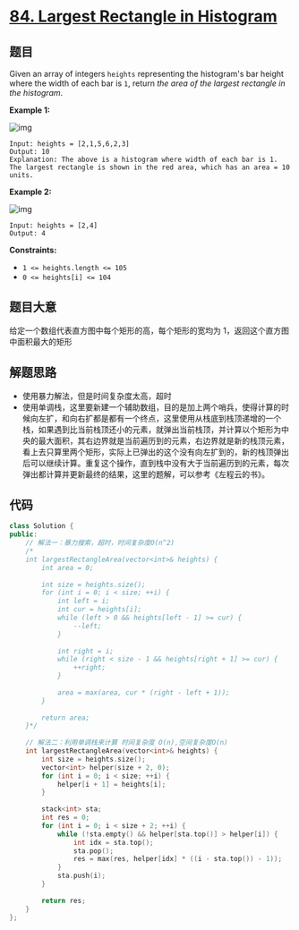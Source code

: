 # [84. Largest Rectangle in Histogram](https://leetcode.com/problems/largest-rectangle-in-histogram/)

## 题目

Given an array of integers `heights` representing the histogram's bar height where the width of each bar is `1`, return *the area of the largest rectangle in the histogram*.

 

**Example 1:**

![img](https://assets.leetcode.com/uploads/2021/01/04/histogram.jpg)

```
Input: heights = [2,1,5,6,2,3]
Output: 10
Explanation: The above is a histogram where width of each bar is 1.
The largest rectangle is shown in the red area, which has an area = 10 units.
```

**Example 2:**

![img](https://assets.leetcode.com/uploads/2021/01/04/histogram-1.jpg)

```
Input: heights = [2,4]
Output: 4
```

 

**Constraints:**

- `1 <= heights.length <= 105`
- `0 <= heights[i] <= 104`

## 题目大意

给定一个数组代表直方图中每个矩形的高，每个矩形的宽均为 1，返回这个直方图中面积最大的矩形

## 解题思路

* 使用暴力解法，但是时间复杂度太高，超时
* 使用单调栈，这里要新建一个辅助数组，目的是加上两个哨兵，使得计算的时候向左扩，和向右扩都是都有一个终点，这里使用从栈底到栈顶递增的一个栈，如果遇到比当前栈顶还小的元素，就弹出当前栈顶，并计算以个矩形为中央的最大面积，其右边界就是当前遍历到的元素，右边界就是新的栈顶元素，看上去只算里两个矩形，实际上已弹出的这个没有向左扩到的，新的栈顶弹出后可以继续计算。重复这个操作，直到栈中没有大于当前遍历到的元素，每次弹出都计算并更新最终的结果，这里的题解，可以参考《左程云的书》。

## 代码

````c++
class Solution {
public:
    // 解法一：暴力搜索，超时，时间复杂度O(n^2)
    /*
    int largestRectangleArea(vector<int>& heights) {
        int area = 0;
        
        int size = heights.size();
        for (int i = 0; i < size; ++i) {
            int left = i;
            int cur = heights[i];
            while (left > 0 && heights[left - 1] >= cur) {
                --left;
            }
            
            int right = i;
            while (right < size - 1 && heights[right + 1] >= cur) {
                ++right;
            }
            
            area = max(area, cur * (right - left + 1));
        }
        
        return area;
    }*/
    
    // 解法二：利用单调栈来计算 时间复杂度 O(n),空间复杂度O(n)
    int largestRectangleArea(vector<int>& heights) {
        int size = heights.size();
        vector<int> helper(size + 2, 0);
        for (int i = 0; i < size; ++i) {
            helper[i + 1] = heights[i];
        }
        
        stack<int> sta;
        int res = 0;
        for (int i = 0; i < size + 2; ++i) {
            while (!sta.empty() && helper[sta.top()] > helper[i]) {
                int idx = sta.top();
                sta.pop();
                res = max(res, helper[idx] * ((i - sta.top()) - 1));
            }
            sta.push(i);
        }
        
        return res;
    }
};
````

